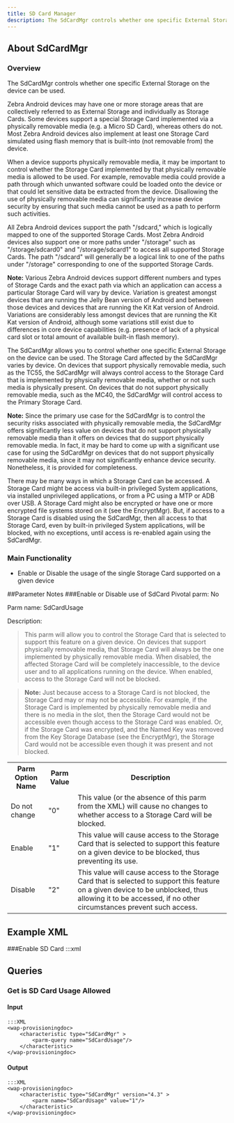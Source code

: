 ```yaml
---
title: SD Card Manager
description: The SdCardMgr controls whether one specific External Storage on the device can be used.
---
```

## About SdCardMgr

### Overview
The SdCardMgr controls whether one specific External Storage on the device can be used.

Zebra Android devices may have one or more storage areas that are collectively referred to as External Storage and individually as Storage Cards. Some devices support a special Storage Card implemented via a physically removable media (e.g. a Micro SD Card), whereas others do not. Most Zebra Android devices also implement at least one Storage Card simulated using flash memory that is built-into (not removable from) the device.

When a device supports physically removable media, it may be important to control whether the Storage Card implemented by that physically removable media is allowed to be used. For example, removable media could provide a path through which unwanted software could be loaded onto the device or that could let sensitive data be extracted from the device. Disallowing the use of physically removable media can significantly increase device security by ensuring that such media cannot be used as a path to perform such activities.

All Zebra Android devices support the path "/sdcard," which is logically mapped to one of the supported Storage Cards. Most Zebra Android devices also support one or more paths under "/storage" such as "/storage/sdcard0" and "/storage/sdcard1" to access all supported Storage Cards. The path "/sdcard" will generally be a logical link to one of the paths under "/storage" corresponding to one of the supported Storage Cards.

**Note:** Various Zebra Android devices support different numbers and types of Storage Cards and the exact path via which an application can access a particular Storage Card will vary by device. Variation is greatest amongst devices that are running the Jelly Bean version of Android and between those devices and devices that are running the Kit Kat version of Android. Variations are considerably less amongst devices that are running the Kit Kat version of Android, although some variations still exist due to differences in core device capabilities (e.g. presence of lack of a physical card slot or total amount of available built-in flash memory).

The SdCardMgr allows you to control whether one specific External Storage on the device can be used. The Storage Card affected by the SdCardMgr varies by device. On devices that support physically removable media, such as the TC55, the SdCardMgr will always control access to the Storage Card that is implemented by physically removable media, whether or not such media is physically present. On devices that do not support physically removable media, such as the MC40, the SdCardMgr will control access to the Primary Storage Card.

**Note:** Since the primary use case for the SdCardMgr is to control the security risks associated with physically removable media, the SdCardMgr offers significantly less value on devices that do not support physically removable media than it offers on devices that do support physically removable media. In fact, it may be hard to come up with a significant use case for using the SdCardMgr on devices that do not support physically removable media, since it may not significantly enhance device security. Nonetheless, it is provided for completeness.

There may be many ways in which a Storage Card can be accessed. A Storage Card might be access via built-in privileged System applications, via installed unprivileged applications, or from a PC using a MTP or ADB over USB. A Storage Card might also be encrypted or have one or more encrypted file systems stored on it (see the EncryptMgr). But, if access to a Storage Card is disabled using the SdCardMgr, then all access to that Storage Card, even by built-in privileged System applications, will be blocked, with no exceptions, until access is re-enabled again using the SdCardMgr.

### Main Functionality

* Enable or Disable the usage of the single Storage Card supported on a given device

##Parameter Notes
###Enable or Disable use of SdCard
Pivotal parm: No

Parm name: SdCardUsage

Description: 

>This parm will allow you to control the Storage Card that is selected to support this feature on a given device. On devices that support physically removable media, that Storage Card will always be the one implemented by physically removable media. When disabled, the affected Storage Card will be completely inaccessible, to the device user and to all applications running on the device. When enabled, access to the Storage Card will not be blocked.

>**Note:** Just because access to a Storage Card is not blocked, the Storage Card may or may not be accessible. For example, if the Storage Card is implemented by physically removable media and there is no media in the slot, then the Storage Card would not be accessible even though access to the Storage Card was enabled. Or, if the Storage Card was encrypted, and the Named Key was removed from the Key Storage Database (see the EncryptMgr), the Storage Card would not be accessible even though it was present and not blocked.

<div class="parm-table">
 <table>
	<tr>
		<th>Parm Option Name</th>
		<th>Parm Value</th>
		<th>Description</th>
	</tr>
  <tr>
    <td>Do not change</td>
    <td>"0"</td>
	<td>This value (or the absence of this parm from the XML) will cause no changes to whether access to a Storage Card will be blocked.</td>
  </tr>
  <tr>
    <td>Enable</td>
    <td>"1"</td>
	<td>This value will cause access to the Storage Card that is selected to support this feature on a given device to be blocked, thus preventing its use.</td>
  </tr>
  <tr>
    <td>Disable</td>
    <td>"2"</td>
	<td>This value will cause access to the Storage Card that is selected to support this feature on a given device to be unblocked, thus allowing it to be accessed, if no other circumstances prevent such access.</td>
  </tr>
</table>
</div>	

## Example XML
###Enable SD Card
	:::xml
	<wap-provisioningdoc>
		<characteristic type="SdCardMgr" version="4.3" >
			<parm name="SdCardUsage" value="1"/>
		</characteristic>
	</wap-provisioningdoc>

## Queries

### Get is SD Card Usage Allowed

#### Input 

    :::XML
    <wap-provisioningdoc>
        <characteristic type="SdCardMgr" >
            <parm-query name="SdCardUsage"/>
        </characteristic>
    </wap-provisioningdoc>

#### Output

    :::XML
    <wap-provisioningdoc>
        <characteristic type="SdCardMgr" version="4.3" >
            <parm name="SdCardUsage" value="1"/>
        </characteristic>
    </wap-provisioningdoc>

